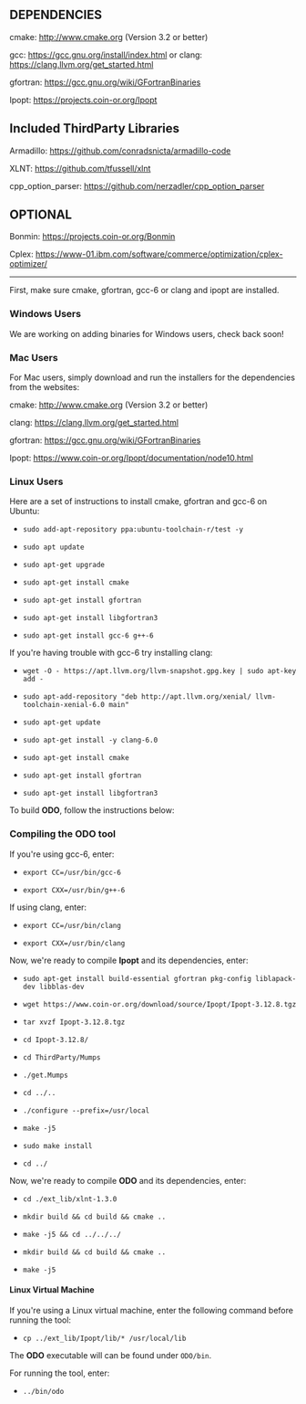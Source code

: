 DEPENDENCIES
-------
cmake: http://www.cmake.org (Version 3.2 or better)

gcc: https://gcc.gnu.org/install/index.html or clang: https://clang.llvm.org/get_started.html 

gfortran: https://gcc.gnu.org/wiki/GFortranBinaries

Ipopt: https://projects.coin-or.org/Ipopt

Included ThirdParty Libraries
-------


Armadillo: https://github.com/conradsnicta/armadillo-code

XLNT: https://github.com/tfussell/xlnt

cpp_option_parser: https://github.com/nerzadler/cpp_option_parser


OPTIONAL
-------


Bonmin: https://projects.coin-or.org/Bonmin

Cplex: https://www-01.ibm.com/software/commerce/optimization/cplex-optimizer/


-------

First, make sure cmake, gfortran, gcc-6 or clang and ipopt are installed.

### Windows Users

We are working on adding binaries for Windows users, check back soon!

### Mac Users

For Mac users, simply download and run the installers for the dependencies from the websites:

cmake: http://www.cmake.org (Version 3.2 or better)

clang: https://clang.llvm.org/get_started.html 

gfortran: https://gcc.gnu.org/wiki/GFortranBinaries

Ipopt: https://www.coin-or.org/Ipopt/documentation/node10.html

### Linux Users 

Here are a set of instructions to install cmake, gfortran and gcc-6 on Ubuntu:


* `sudo add-apt-repository ppa:ubuntu-toolchain-r/test -y`

* `sudo apt update`

* `sudo apt-get upgrade`

* `sudo apt-get install cmake`

* `sudo apt-get install gfortran`

* `sudo apt-get install libgfortran3`

* `sudo apt-get install gcc-6 g++-6`


If you're having trouble with gcc-6 try installing clang:

* `wget -O - https://apt.llvm.org/llvm-snapshot.gpg.key | sudo apt-key add -`

* `sudo apt-add-repository "deb http://apt.llvm.org/xenial/ llvm-toolchain-xenial-6.0 main"`

* `sudo apt-get update`

* `sudo apt-get install -y clang-6.0`

* `sudo apt-get install cmake`

* `sudo apt-get install gfortran`

* `sudo apt-get install libgfortran3`



To build **ODO**, follow the instructions below:

### Compiling the ODO tool

If you're using gcc-6, enter:

* `export CC=/usr/bin/gcc-6`

* `export CXX=/usr/bin/g++-6`

If using clang, enter:

* `export CC=/usr/bin/clang`

* `export CXX=/usr/bin/clang`

Now, we're ready to compile **Ipopt** and its dependencies, enter:

* `sudo apt-get install build-essential gfortran pkg-config liblapack-dev libblas-dev`

* `wget https://www.coin-or.org/download/source/Ipopt/Ipopt-3.12.8.tgz`

* `tar xvzf Ipopt-3.12.8.tgz`

* `cd Ipopt-3.12.8/`

* `cd ThirdParty/Mumps`

* `./get.Mumps`

* `cd ../..`

* `./configure --prefix=/usr/local`

* `make -j5`

* `sudo make install`

* `cd ../`


Now, we're ready to compile **ODO** and its dependencies, enter:

* `cd ./ext_lib/xlnt-1.3.0`

* `mkdir build && cd build && cmake ..`

* `make -j5 && cd ../../../`

* `mkdir build && cd build && cmake ..`

* `make -j5`

#### Linux Virtual Machine

If you're using a Linux virtual machine, enter the following command before running the tool:

* `cp ../ext_lib/Ipopt/lib/* /usr/local/lib`


The **ODO** executable will can be found under `ODO/bin`.

For running the tool, enter:

* `../bin/odo`




